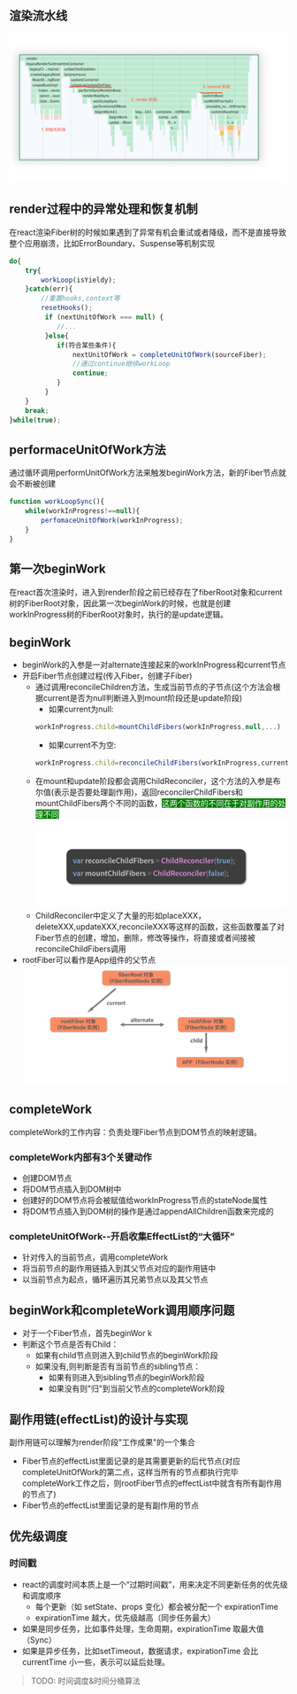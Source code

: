 ## 渲染流水线
![Alt text](image-14.png)
## render过程中的异常处理和恢复机制
在react渲染Fiber树的时候如果遇到了异常有机会重试或者降级，而不是直接导致整个应用崩溃，比如ErrorBoundary、Suspense等机制实现
```javascript
do{
    try{
        workLoop(isYieldy);
    }catch(err){
        //重置hooks,context等
        resetHooks();
         if (nextUnitOfWork === null) {
            //...
         }else{
            if(符合某些条件){
                nextUnitOfWork = completeUnitOfWork(sourceFiber);
                //通过continue继续workLoop
                continue;
            }
         }
    }
    break;
}while(true);
```
## performaceUnitOfWork方法
通过循环调用performUnitOfWork方法来触发beginWork方法，新的Fiber节点就会不断被创建
```javascript
function workLoopSync(){
    while(workInProgress!==null){
        perfomaceUnitOfWork(workInProgress);
    }
}
```
## 第一次beginWork
在react首次渲染时，进入到render阶段之前已经存在了fiberRoot对象和current树的FiberRoot对象，因此第一次beginWork的时候，也就是创建workInProgress树的FiberRoot对象时，执行的是update逻辑。
## beginWork
- beginWork的入参是一对alternate连接起来的workInProgress和current节点
- 开启Fiber节点创建过程(传入Fiber，创建子Fiber)
    - 通过调用reconcileChildren方法，生成当前节点的子节点(这个方法会根据current是否为null判断进入到mount阶段还是update阶段)
        - 如果current为null:
        ```javascript
        workInProgress.child=mountChildFibers(workInProgress,null,...)
        ```
        - 如果current不为空:
        ```javascript
        workInProgress.child=reconcileChildFibers(workInProgress,current.child,...)
        ```
    - 在mount和update阶段都会调用ChildReconciler，这个方法的入参是布尔值(表示是否要处理副作用)，返回reconcilerChildFibers和mountChildFibers两个不同的函数，<font style="color:#fff;background-color:green">这两个函数的不同在于对副作用的处理不同</font>
    ![Alt text](image-15.png)
    - ChildReconciler中定义了大量的形如placeXXX，deleteXXX,updateXXX,reconcileXXX等这样的函数，这些函数覆盖了对Fiber节点的创建，增加，删除，修改等操作，将直接或者间接被reconcileChildFibers调用
- rootFiber可以看作是App组件的父节点
![Alt text](image-13.png)
## completeWork
completeWork的工作内容：负责处理Fiber节点到DOM节点的映射逻辑。
### completeWork内部有3个关键动作
- 创建DOM节点
- 将DOM节点插入到DOM树中
- 创建好的DOM节点将会被赋值给workInProgress节点的stateNode属性
- 将DOM节点插入到DOM树的操作是通过appendAllChildren函数来完成的
### completeUnitOfWork--开启收集EffectList的“大循环”
- 针对传入的当前节点，调用completeWork
- 将当前节点的副作用链插入到其父节点对应的副作用链中
- 以当前节点为起点，循环遍历其兄弟节点以及其父节点
## beginWork和completeWork调用顺序问题
- 对于一个Fiber节点，首先beginWor k
- 判断这个节点是否有Child：
    - 如果有child节点则进入到child节点的beginWork阶段
    - 如果没有,则判断是否有当前节点的sibling节点：
        - 如果有则进入到sibling节点的beginWork阶段
        - 如果没有则"归"到当前父节点的completeWork阶段
## 副作用链(effectList)的设计与实现
副作用链可以理解为render阶段"工作成果"的一个集合
- Fiber节点的effectList里面记录的是其需要更新的后代节点(对应completeUnitOfWork的第二点，这样当所有的节点都执行完毕completeWork工作之后，则rootFiber节点的effectList中就含有所有副作用的节点了)
- Fiber节点的effectList里面记录的是有副作用的节点

## 优先级调度
### 时间戳
- react的调度时间本质上是一个“过期时间戳”，用来决定不同更新任务的优先级和调度顺序
    - 每个更新（如 setState、props 变化）都会被分配一个 expirationTime
    - expirationTime 越大，优先级越高（同步任务最大）
- 如果是同步任务，比如事件处理，生命周期，expirationTime 取最大值（Sync）
- 如果是异步任务，比如setTimeout，数据请求，expirationTime 会比 currentTime 小一些，表示可以延后处理。

> TODO: 时间调度&时间分桶算法